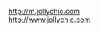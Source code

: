 <a href="http://m.jollychic.com">http://m.jollychic.com</a><br/>
<a href="http://jollychic.com">http://www.jollychic.com</a>
